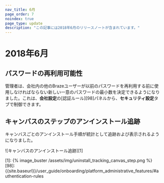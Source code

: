 ```yaml
---
nav_title: 6月
page_order: 7
noindex: true
page_type: update
description: "この記事には2018年6月のリリースノートが含まれています。"
---
```

# 2018年6月

## パスワードの再利用可能性

管理者は、会社内の他のBrazeユーザーが以前のパスワードを再利用する前に使用しなければならない新しい一意のパスワードの最小数を決定できるようになりました。これは、**会社設定**の\[認証ルール][98]パネルから、**セキュリティ設定**タブで制御できます。

## キャンバスのステップのアンインストール追跡

キャンバスごとのアンインストール手順が統計として追跡および表示されるようになりました。

![キャンバスのアンインストール追跡][1]

[1]: {% image_buster /assets/img/uninstall_tracking_canvas_step.png %}
[98]: {{site.baseurl}}/user_guide/onboarding/platform_administrative_features/#authentication-rules

